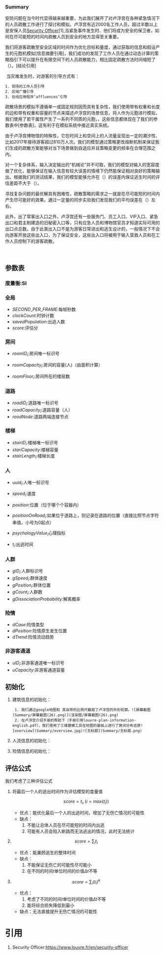 ### Summary

​	安防问题在当今时代显得越来越重要，为此我们展开了对卢浮宫在各种紧急情况下 的人员疏散工作进行了探讨和模拟。卢浮宫有近2000名工作人员，超过半数以上是安保人员[Security Officer](https://www.louvre.fr/en/security-officer)[1],当紧急事件发生时、他们将成为安全的保卫者，如何在尽可能短的时间内疏散人员到安全的地方显得至关重要。

​	我们将游客疏散至安全区域的时间作为优化目标和量度，通过获取的信息和假设产生的元胞机模拟[信息摘要引用]，我们成功的发现了工作人员在通过动态计算的策略指引下可以提升在有限空间下的人员疏散能力，相比固定疏散方法时间缩短了（）。[结论引用]

​	当灾难发生时，对游客的引导方式有：

 	1. 现场的工作人员引导
 	2. 区域广播引导
 	3. 在线应用程序‘affluences’引导

​	疏散场景的模拟不遵循单一或固定规则因而具有复杂性，我们使用带有权重和长度的边和带有权重和容量的节点来描述卢浮宫的场景信息，将人作为元胞进行模拟，我们使用了若干属性产生了一系列不同质的元胞，，这些信息都体现在了我们的参数表中[参数表]，这有利于在模拟系统中接近真实系统。

​	由于卢浮宫博物馆的特殊性，它在时间上和空间上的人流量呈现出一定的潮汐性、比如2017年接待游客超过810万人次。我们的模型通过策略更改熔断机制来保证我们生成的疏散方案能够对当下场景做到自适应并且策略变更的频率在合理范围之内。

​	对一个复杂体系，输入决定输出的“机械论”并不可取，我们的模型对输入的宽容度做了优化，能够保证在输入信息有较大误差的情境下仍然能保证相对良好的策略输出。根据我们的测试结果，我们的模型能够允许在（）的误差内保证逃生时间的评估差距不大于（）。

​	寻找复杂问题的最优解具有困难性，疏散策略的需求之一就是在尽可能短的时间内产生尽可能好的效果。通过一定量的同步实验我们发现我们的平均误差在（）左右。

​	此外，出了常客出入口之外，卢浮宫还有一些服务门、员工入口、VIP入口、紧急出口和君主制建造的旧秘密入口等，只有应急人员和博物馆官员才知道实际可用的出口点总数。由于此类出入口不是为游客日常进出和逃生设计的，一般情况下不会向游客开放这些出入口，为了保证安全，这些出入口将被用于输入营救人员和在工作人员控制下的游客疏散。

​	



## 参数表

### 度量衡:SI

### 全局

*   $SECOND\_PER\_FRAME$:每帧秒数
*   $clockCount$:时钟计数
*   $savedPopulation$:出逃人数
*   $score$:评估分

### 房间

*   $roomID_i​$:房间唯一标识号

*   $roomCapacity_i$:房间的容量(人)（由面积计算）
*   $roomFloor_i$:房间所在的楼层数

### 道路

*   $roadID_i​$:道路唯一标识号
*   $roadCapacity_i$:道路容量（人）
*   $roodNode​$:道路两端连接节点

### 楼梯

*   $stairID_i$:楼梯唯一标识号
*   $stariCapacity$:楼梯容量
*   $stairLength_i$:楼梯长度

### 人

*   $uuid_{i}$:人唯一标识号

*   $speed_i$:速度
*   $position$:位置（位于哪个个容器内）
*   $positionOnRoad_i$:如果位于道路上，则记录在道路的位置（直接比照节点字符串值，小号为0起点）
*   $psychologyValue_i$心理指标
*   $t_i$:出逃时间

### 人群

*   $gID_i$:人群标识号
*   $gSpeed_i$:群体速度
*   $gPosition_i$:群体位置
*   $gCount_i$:人群数
*   $gDissociationProbability$:解离概率

### 险情

*   $dCase$:险情类型
*   $dPosition$:险情原生发生位置
*   $dTrend$:险情流动趋势

### 非游客通道

*   $uID_i$:非游客通道唯一标识号
*   $uCapacity$:非游客通道容量

## 初始化

 1.    建筑信息的初始化：

        	1. 我们通过google地图和 其自带的比例尺截取了卢浮宫的外形轮廓。![屏幕截图(Summary/屏幕截图(26).png)](渲染图/屏幕截图(26).png)
        	2. 在卢浮宫介绍手册的帮助下（手册引用louvre-plan-information-english.pdf），我们使用了三维建模工具在地图的基础上进行了房间分布还原![overview](Summary/overview.jpg)![无标题](Summary/无标题.png)

 2.    人流信息的初始化：

       

 3.    险情信息的初始化：

       


## 评估公式

我们考虑了三种评估公式

1.  将最后一个人的逃出时间作为评估模型的度量值

    $$score=t_i,(i=max(t_i))$$

    *   优点：能优化最后一个人的出逃时间，增加了无伤亡情况的可能性
    *   缺点：
        1.  不能让总体人员在尽可能短的时间内出逃
        2.  可能有人员会陷入断路而无法逃出的情况，此时无法统计

2.  $$score=\sum_{i}t_i$$

    *   优点：能兼顾逃生的整体时间
    *   缺点：
        1.  不能保证无伤亡的可能性尽可能小
        2.  在不同的时间$t$单位时间的价值$\Delta t$不等

3.  $$score=\sum_{i}(t_{i})^k$$

    *   优点：
        1.  考虑了不同的时间$t$单位时间的价值$\Delta t$不等
        2.  能将综合损失降低到最小
    *   缺点：无法直接提升无伤亡情况的可能性

# 引用

1.  Security Officer:https://www.louvre.fr/en/security-officer